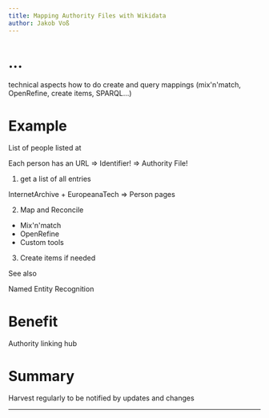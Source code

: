 ```yaml
---
title: Mapping Authority Files with Wikidata
author: Jakob Voß
---
```


# ...

technical aspects how to do create and query mappings (mix'n'match, OpenRefine, create items, SPARQL...)

# Example

List of people listed at

Each person has an URL => Identifier! => Authority File!

1. get a list of all entries

InternetArchive + EuropeanaTech => Person pages

2. Map and Reconcile

- Mix'n'match
- OpenRefine
- Custom tools

3. Create items if needed

See also

Named Entity Recognition

# Benefit

Authority linking hub

# Summary

Harvest regularly to be notified by updates and changes

---

<!-- Open Questions: 

Should we abondon all authority files and use Wikidata instead?
-->

